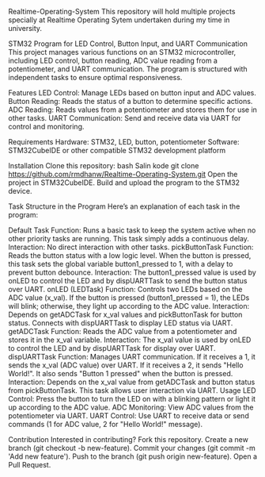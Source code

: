 Realtime-Operating-System
This repository will hold multiple projects specially at Realtime Operating Sytem undertaken during my time in university.

STM32 Program for LED Control, Button Input, and UART Communication This project manages various functions on an STM32 microcontroller, including LED control, button reading, ADC value reading from a potentiometer, and UART communication. The program is structured with independent tasks to ensure optimal responsiveness.

Features LED Control: Manage LEDs based on button input and ADC values. Button Reading: Reads the status of a button to determine specific actions. ADC Reading: Reads values from a potentiometer and stores them for use in other tasks. UART Communication: Send and receive data via UART for control and monitoring.

Requirements Hardware: STM32, LED, button, potentiometer Software: STM32CubeIDE or other compatible STM32 development platform

Installation Clone this repository: bash Salin kode git clone https://github.com/rmdhanw/Realtime-Operating-System.git Open the project in STM32CubeIDE. Build and upload the program to the STM32 device.

Task Structure in the Program Here’s an explanation of each task in the program:

Default Task Function: Runs a basic task to keep the system active when no other priority tasks are running. This task simply adds a continuous delay. Interaction: No direct interaction with other tasks.
pickButtonTask Function: Reads the button status with a low logic level. When the button is pressed, this task sets the global variable button1_pressed to 1, with a delay to prevent button debounce. Interaction: The button1_pressed value is used by onLED to control the LED and by dispUARTTask to send the button status over UART.
onLED (LEDTask) Function: Controls two LEDs based on the ADC value (x_val). If the button is pressed (button1_pressed = 1), the LEDs will blink; otherwise, they light up according to the ADC value. Interaction: Depends on getADCTask for x_val values and pickButtonTask for button status. Connects with dispUARTTask to display LED status via UART.
getADCTask Function: Reads the ADC value from a potentiometer and stores it in the x_val variable. Interaction: The x_val value is used by onLED to control the LED and by dispUARTTask for display over UART.
dispUARTTask Function: Manages UART communication. If it receives a 1, it sends the x_val (ADC value) over UART. If it receives a 2, it sends "Hello World!". It also sends "Button 1 pressed" when the button is pressed. Interaction: Depends on the x_val value from getADCTask and button status from pickButtonTask. This task allows user interaction via UART.
Usage LED Control: Press the button to turn the LED on with a blinking pattern or light it up according to the ADC value. ADC Monitoring: View ADC values from the potentiometer via UART. UART Control: Use UART to receive data or send commands (1 for ADC value, 2 for "Hello World!" message).

Contribution Interested in contributing? Fork this repository. Create a new branch (git checkout -b new-feature). Commit your changes (git commit -m 'Add new feature'). Push to the branch (git push origin new-feature). Open a Pull Request.

